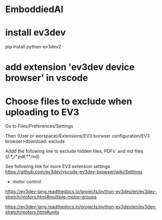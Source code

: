 # EmboddiedAI



# install ev3dev
pip install python-ev3dev2

# add extension 'ev3dev device browser' in vscode

# Choose files to exclude when uploading to EV3
Go to Files/Preferences/Settings

Then
(User or worspace)/Extensions/EV3 borwser configuration/EV3 browser>download: exclude

Addd the following line to exclude hidden files, PDFs' and md files
{**/.*,**/*.pdf,**.md}

See following link for more EV3 extension settings
https://github.com/ev3dev/vscode-ev3dev-browser/wiki/Settings


- motor control 

https://ev3dev-lang.readthedocs.io/projects/python-ev3dev/en/ev3dev-stretch/motors.html#multiple-motor-groups

https://ev3dev-lang.readthedocs.io/projects/python-ev3dev/en/ev3dev-stretch/motors.html#units
